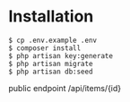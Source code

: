 # Installation

````
$ cp .env.example .env
$ composer install
$ php artisan key:generate
$ php artisan migrate
$ php artisan db:seed
````

public endpoint /api/items/{id}